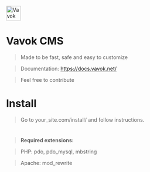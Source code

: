 
<a href="https://vavok.net"><img src="https://www.vavok.net/themes/vavok3/images/logo.png" height="40" alt="Vavok logo" /></a>

# Vavok CMS
> Made to be fast, safe and easy to customize

> Documentation: https://docs.vavok.net/

> Feel free to contribute

# Install
> Go to your_site.com/install/ and follow instructions.

>

#

> <strong>Required extensions:</strong>

> PHP: pdo, pdo_mysql, mbstring

> Apache: mod_rewrite
